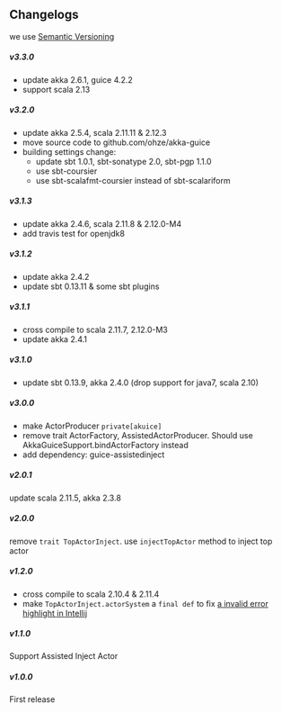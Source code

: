 ## Changelogs
we use [Semantic Versioning](http://semver.org/)

##### v3.3.0
+ update akka 2.6.1, guice 4.2.2
+ support scala 2.13

##### v3.2.0
+ update akka 2.5.4, scala 2.11.11 & 2.12.3
+ move source code to github.com/ohze/akka-guice
+ building settings change:
  - update sbt 1.0.1, sbt-sonatype 2.0, sbt-pgp 1.1.0
  - use sbt-coursier
  - use sbt-scalafmt-coursier instead of sbt-scalariform

##### v3.1.3
+ update akka 2.4.6, scala 2.11.8 & 2.12.0-M4
+ add travis test for openjdk8

##### v3.1.2
+ update akka 2.4.2
+ update sbt 0.13.11 & some sbt plugins

##### v3.1.1
+ cross compile to scala 2.11.7, 2.12.0-M3
+ update akka 2.4.1

##### v3.1.0
+ update sbt 0.13.9, akka 2.4.0 (drop support for java7, scala 2.10)

##### v3.0.0
+ make ActorProducer `private[akuice]`
+ remove trait ActorFactory, AssistedActorProducer. Should use AkkaGuiceSupport.bindActorFactory instead
+ add dependency: guice-assistedinject

##### v2.0.1
update scala 2.11.5, akka 2.3.8

##### v2.0.0
remove `trait TopActorInject`. use `injectTopActor` method to inject top actor

##### v1.2.0
+ cross compile to scala 2.10.4 & 2.11.4
+ make `TopActorInject.actorSystem` a `final def` to fix [a invalid error highlight in Intellij](https://youtrack.jetbrains.com/issue/SCL-7924)

##### v1.1.0
 Support Assisted Inject Actor

##### v1.0.0
 First release